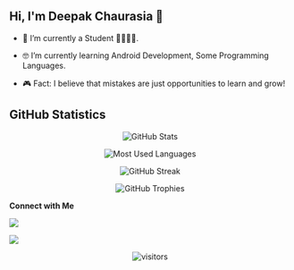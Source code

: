 



## Hi, I'm Deepak Chaurasia 👋

- 📱 I’m currently a Student 👋🏾‍👨‍💻.

- 🤓 I’m currently learning Android Development, Some Programming Languages.

- 🎮 Fact: I believe that mistakes are just opportunities to learn and grow!

 ## GitHub Statistics

<p align="center">

  <img src="https://github-readme-stats.vercel.app/api?username=DeepakChaurasia30&show_icons=true&theme=midnight-purple&count_private=true" alt="GitHub Stats" />

</p>

<p align="center">

  <img src="https://github-readme-stats.vercel.app/api/top-langs/?username=DeepakChaurasia30&theme=midnight-purple&layout=compact" alt="Most Used Languages" />

</p>

<p align="center">

  <img src="https://github-readme-streak-stats.herokuapp.com?user=DeepakChaurasia30&theme=midnight-purple&hide_border=true" alt="GitHub Streak" />

</p>

<p align="center">

  <img src="https://github-profile-trophy.vercel.app/?username=DeepakChaurasia30&theme=onedark&column=4&margin-w=15&margin-h=15" alt="GitHub Trophies" />

</p>


**Connect with Me**

<p align="center">

  <a href="https://www.linkedin.com/in/deepak-chaurasia-08b79024a"><img src="https://img.shields.io/badge/LinkedIn-blue?style=for-the-badge&logo=linkedin&labelColor=blue"></a>

  <a href="mailto: chaurasia.deepak.300@gmail.com"><img src="https://img.shields.io/badge/Gmail-red?style=for-the-badge&logo=gmail&labelColor=red"></a>

</p>

<p align="center">

  <img src="https://visitor-badge.glitch.me/badge?page_id=DeepakChaurasia30.DeepakChaurasia30" alt="visitors" />

</p>
